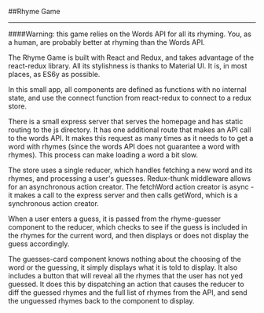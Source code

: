 ##Rhyme Game
***
####Warning: this game relies on the Words API for all its rhyming. You, as a human, are probably better at rhyming than the Words API.

The Rhyme Game is built with React and Redux, and takes advantage of the react-redux library. All its stylishness is thanks to Material UI. It is, in most places, as ES6y as possible.

In this small app, all components are defined as functions with no internal state, and use the connect function from react-redux to connect to a redux store.

There is a small express server that serves the homepage and has static routing to the js directory.
It has one additional route that makes an API call to the words API. It makes this request as many times as it needs to to get a word with rhymes (since the words API does not guarantee a word with rhymes). This process can make loading a word a bit slow.

The store uses a single reducer, which handles fetching a new word and its rhymes, and processing a user's guesses. Redux-thunk middleware allows for an asynchronous action creator. The fetchWord action creator is async - it makes a call to the express server and then calls getWord, which is a synchronous action creator.

When a user enters a guess, it is passed from the rhyme-guesser component to the reducer, which checks to see if the guess is included in the rhymes for the current word, and then displays or does not display the guess accordingly.

The guesses-card component knows nothing about the choosing of the word or the guessing, it simply displays what it is told to display. It also includes a button that will reveal all the rhymes that the user has not yed guessed. It does this by dispatching an action that causes the reducer to diff the guessed rhymes and the full list of rhymes from the API, and send the unguessed rhymes back to the component to display.
